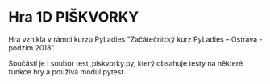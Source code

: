 ﻿# Hra 1D PIŠKVORKY

Hra vznikla v rámci kurzu PyLadies "Začátečnický kurz PyLadies – Ostrava - podzim 2018"

Součástí je i soubor test_piskvorky.py, který obsahuje testy na některé funkce hry a používá modul pytest

